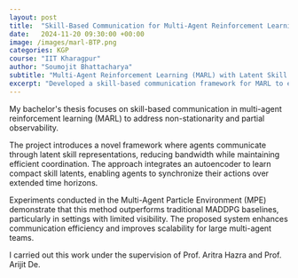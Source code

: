```yaml
---
layout: post
title:  "Skill-Based Communication for Multi-Agent Reinforcement Learning"
date:   2024-11-20 09:30:00 +00:00
image: /images/marl-BTP.png
categories: KGP
course: "IIT Kharagpur"
author: "Soumojit Bhattacharya"
subtitle: "Multi-Agent Reinforcement Learning (MARL) with Latent Skill Communication"
excerpt: "Developed a skill-based communication framework for MARL to enhance coordination and scalability in partially observable environments."
---
```

My bachelor's thesis focuses on skill-based communication in multi-agent reinforcement learning (MARL) to address non-stationarity and partial observability.  

The project introduces a novel framework where agents communicate through latent skill representations, reducing bandwidth while maintaining efficient coordination. The approach integrates an autoencoder to learn compact skill latents, enabling agents to synchronize their actions over extended time horizons.  

Experiments conducted in the Multi-Agent Particle Environment (MPE) demonstrate that this method outperforms traditional MADDPG baselines, particularly in settings with limited visibility. The proposed system enhances communication efficiency and improves scalability for large multi-agent teams.  

I carried out this work under the supervision of Prof. Aritra Hazra and Prof. Arijit De.  
